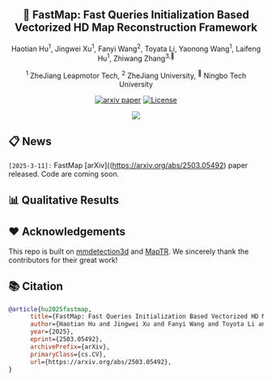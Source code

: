 <div align ="center">

<h2>🌌 FastMap: Fast Queries Initialization Based Vectorized HD Map Reconstruction Framework
</h2>

Haotian Hu<sup>1</sup>, Jingwei Xu<sup>1</sup>, Fanyi Wang<sup>2</sup>, Toyata Li, Yaonong Wang<sup>1</sup>, Laifeng Hu<sup>1</sup>, Zhiwang Zhang<sup>3,📧</sup> 

<sup>1</sup> ZheJiang Leapmotor Tech,
<sup>2</sup> ZheJiang University,
<sup>📧</sup> Ningbo Tech University


[![arxiv paper](https://img.shields.io/badge/arXiv-Paper-red)](https://arxiv.org/abs/2503.05492)
[![License](https://img.shields.io/badge/License-Apache%202.0-blue.svg)](https://opensource.org/licenses/Apache-2.0)

</div>

<div align="center">
<img src=".arch.png">
</div>

## 📋 News

`[2025-3-11]:` FastMap [arXiv]((https://arxiv.org/abs/2503.05492) paper released. Code are coming soon.


## 📊 Qualitative Results



## ❤️ Acknowledgements

This repo is built on [mmdetection3d](https://github.com/open-mmlab/mmdetection3d) and [MapTR](https://github.com/hustvl/MapTR). We sincerely thank the contributors for their great work!

## 📚 Citation
```bibtex
@article{hu2025fastmap,
      title={FastMap: Fast Queries Initialization Based Vectorized HD Map Reconstruction Framework}, 
      author={Haotian Hu and Jingwei Xu and Fanyi Wang and Toyota Li and Yaonong Wang and Laifeng Hu and Zhiwang Zhang},
      year={2025},
      eprint={2503.05492},
      archivePrefix={arXiv},
      primaryClass={cs.CV},
      url={https://arxiv.org/abs/2503.05492}, 
}
```

